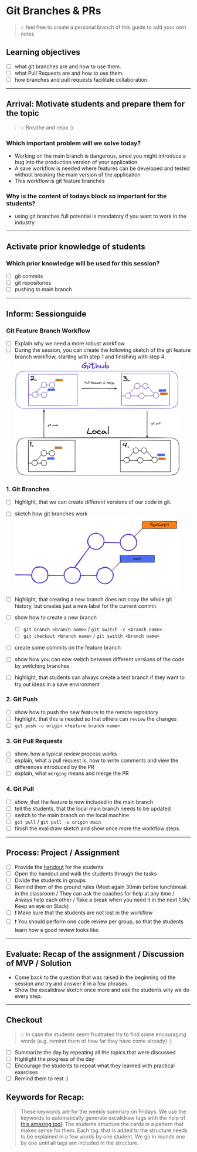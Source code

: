 # Git Branches & PRs

> 💡 feel free to create a personal branch of this guide to add your own notes

## Learning objectives

- [ ] what git branches are and how to use them.
- [ ] what Pull Requests are and how to use them.
- [ ] how branches and pull requests facilitate collaboration.

---

## Arrival: Motivate students and prepare them for the topic

> 💡 Breathe and relax :)

### Which important problem will we solve today?

- Working on the main branch is dangerous, since you might introduce a bug into the production
  version of your application
- A save workflow is needed where features can be developed and tested without breaking the main
  version of the application
- This workflow is git feature branches

### Why is the content of todays block so important for the students?

- using git branches full potential is mandatory if you want to work in the industry

---

## Activate prior knowledge of students

### Which prior knowledge will be used for this session?

- [ ] git commits
- [ ] git repositories
- [ ] pushing to main branch

---

## Inform: Sessionguide

### Git Feature Branch Workflow

- [ ] Explain why we need a more robust workflow
- [ ] During the session, you can create the following sketch of the git feature branch workflow,
      starting with step 1 and finishing with step 4. <br>
      <img src="assets/git-basics-branching-workflow.png" width="450">

### 1. Git Branches

- [ ] highlight, that we can create different versions of our code in git.
- [ ] sketch how git branches work <br> <img src="assets/branches.png" width="450">

- [ ] highlight, that creating a new branch does not copy the whole git history, but creates just a
      new label for the current commit
- [ ] show how to create a new branch

  - [ ] `git branch <branch name>` / `git switch -c <branch name>`
  - [ ] `git checkout <branch name>` / `git switch <branch name>`

- [ ] create some commits on the feature branch
- [ ] show how you can now switch between different versions of the code by switching branches
- [ ] highlight, that students can always create a test branch if they want to try out ideas in a
      save environment

### 2. Git Push

- [ ] show how to push the new feature to the remote repository
- [ ] highlight, that this is needed so that others can `review` the changes
- [ ] `git push -u origin <feature branch name>`

### 3. Git Pull Requests

- [ ] show, how a typical review process works
- [ ] explain, what a pull request is, how to write comments and view the differences introduced by
      the PR
- [ ] explain, what `merging` means and merge the PR

### 4. Git Pull

- [ ] show, that the feature is now included in the main branch
- [ ] tell the students, that the local main branch needs to be updated
- [ ] switch to the main branch on the local machine
- [ ] `git pull` / `git pull -u origin main`
- [ ] finish the exalidraw sketch and show once more the workflow steps.

---

## Process: Project / Assignment

- [ ] Provide the [handout](git-branches-and-prs.md) for the students
- [ ] Open the handout and walk the students through the tasks
- [ ] Divide the students in groups
- [ ] Remind them of the ground rules (Meet again 30min before lunchbreak in the classroom / They
      can ask the coaches for help at any time / Always help each other / Take a break when you need
      it in the next 1.5h/ Keep an eye on Slack)
- [ ] ❗️ Make sure that the students are not lost in the workflow
- [ ] ❗️ You should perform one code review per group, so that the students learn how a good review
      looks like.

---

## Evaluate: Recap of the assignment / Discussion of MVP / Solution

- Come back to the question that was raised in the beginning od the session and try and answer it in
  a few phrases.
- Show the excalidraw sketch once more and ask the students why we do every step.

---

## Checkout

> 💡 In case the students seem frustrated try to find some encouraging words (e.g. remind them of
> how far they have come already) :)

- [ ] Summarize the day by repeating all the topics that were discussed
- [ ] Highlight the progress of the day
- [ ] Encourage the students to repeat what they learned with practical exercises
- [ ] Remind them to rest :)

## Keywords for Recap:

> These keywords are for the weekly summary on Fridays. We use the keywords to automatically
> generate excalidraw tags with the help of
> [this amazing tool](https://github.com/F-Kirchhoff/tag-cloud-generator). The students structure
> the cards in a pattern that makes sense for them. Each tag, that is added to the structure needs
> to be explained in a few words by one student. We go in rounds one by one until all tags are
> included in the structure.
